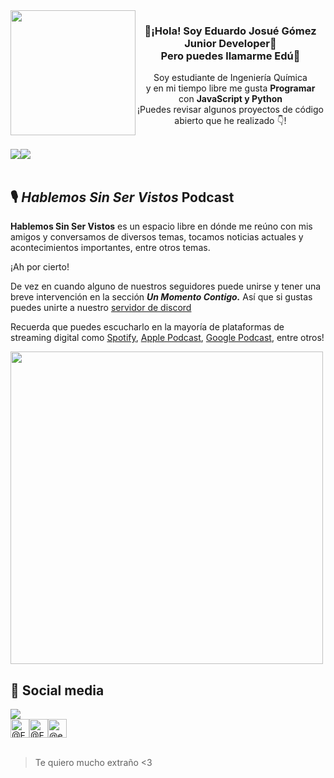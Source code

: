 
<div align="center">
   <div style="display:flex">
      <img width="200" src="https://user-images.githubusercontent.com/88695055/224853988-15a05c21-0572-48a3-8338-4d3958fb3a33.png">
      <div>
      <h3>👋¡Hola! Soy Eduardo Josué Gómez Junior Developer👋<br>Pero puedes llamarme Edú🍟</h3>
      <p>Soy estudiante de Ingeniería Química<br>y en mi tiempo libre me gusta <strong>Programar</strong><br>con <strong>JavaScript y Python</strong><br>¡Puedes revisar algunos proyectos de código abierto que he realizado 👇!</p></div>
   </div>
</div>
<br>

<div style="display:flex" align="center">   
   <a href="https://github.com/EDUJOS/tweet-cli-v2">
      <img src="https://github-readme-stats.vercel.app/api/pin/?username=EDUJOS&repo=tweet-cli-v2&theme=dark">   
   </a>
   <a href="https://github.com/EDUJOS/spotify-user-info">
      <img src="https://github-readme-stats.vercel.app/api/pin/?username=EDUJOS&repo=spotify-user-info&theme=dark">   
   </a>
</div>
<br>

## 🎙 ***Hablemos Sin Ser Vistos*** Podcast

**Hablemos Sin Ser Vistos** es un espacio libre en dónde me reúno con mis amigos y conversamos de diversos temas, tocamos noticias actuales y acontecimientos importantes, entre otros temas.

¡Ah por cierto!


De vez en cuando alguno de nuestros seguidores puede unirse y tener una breve intervención en la sección ***Un Momento Contigo.*** Así que si gustas puedes unirte a nuestro [servidor de discord](https://discord.gg/AaHuAnA8bc)


Recuerda que puedes escucharlo en la mayoría de plataformas de streaming digital como [Spotify](https://open.spotify.com/show/3LBp4l6j4BmNRGNju5n8Si), [Apple Podcast](https://podcasts.apple.com/us/podcast/hablemos-sin-ser-vistos/id1562802249?uo=4), [Google Podcast](https://podcasts.apple.com/us/podcast/hablemos-sin-ser-vistos/id1562802249?uo=4), entre otros!

<a href="https://promocards.byspotify.com/share/ce25c480456b7579bab76c4632c405b417655e5d">
   <img width="500" src="https://user-images.githubusercontent.com/88695055/224862688-dffe5567-2337-4139-ac40-46ca3ea80fce.png">
</a>


## 🔗 Social media
<div>
   <a href="https://discord.com/users/809135400136081450">
      <img src="https://lanyard.cnrad.dev/api/809135400136081450?animated=true">
   </a>

   <div style="display:flex">
<a href="https://twitter.com/edtkiere"><img width="30" src="https://user-images.githubusercontent.com/88695055/224857513-8c005e2f-7ecb-44b7-aaf1-2106353196d7.png" alt="@EdTkiere on Twitter"></a>
<a href="https://open.spotify.com/user/22elzvlecvzn3stlrk6so7nya"><img width="30" src="https://user-images.githubusercontent.com/88695055/224858692-613176f1-ca33-4031-8352-fd748a87b00f.png" alt="@Eujos on Spotify"></a>
<a href="https://instagram.com/edujos_ph"><img width="30" src="https://user-images.githubusercontent.com/88695055/224858686-4067f49e-843f-4d64-bcec-20d7cde74da8.png" alt="@edujos_ph on Instagram"></a>
</div>
<br>

> Te quiero mucho extraño <3
